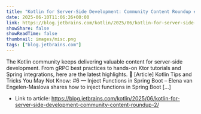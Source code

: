 ```yaml
---
title: "Kotlin for Server-Side Development: Community Content Roundup #2"
date: 2025-06-10T11:06:26+00:00
link: https://blog.jetbrains.com/kotlin/2025/06/kotlin-for-server-side-development-community-content-roundup-2/
showShare: false
showReadTime: false
thumbnail: images/misc.png
tags: ["blog.jetbrains.com"]
---
```

The Kotlin community keeps delivering valuable content for server-side development. From gRPC best practices to hands-on Ktor tutorials and Spring integrations, here are the latest highlights. 📖 [Article] Kotlin Tips and Tricks You May Not Know: #6 — Inject Functions in Spring Boot – Elena van Engelen-Maslova shares how to inject functions in Spring Boot […]

- Link to article: https://blog.jetbrains.com/kotlin/2025/06/kotlin-for-server-side-development-community-content-roundup-2/
